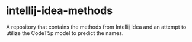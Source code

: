 # intellij-idea-methods
A repository that contains the methods from Intellij Idea and an attempt to utilize the CodeT5p model to predict the names. 
